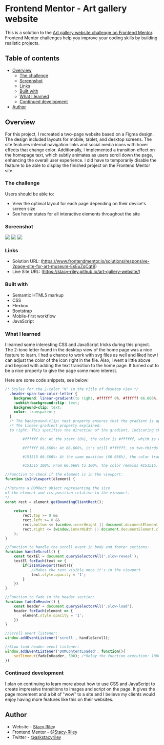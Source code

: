 # Frontend Mentor - Art gallery website

This is a solution to the [Art gallery website challenge on Frontend Mentor](https://www.frontendmentor.io/challenges/art-gallery-website-yVdrZlxyA). Frontend Mentor challenges help you improve your coding skills by building realistic projects. 

## Table of contents

- [Overview](#overview)
  - [The challenge](#the-challenge)
  - [Screenshot](#screenshot)
  - [Links](#links)
  - [Built with](#built-with)
  - [What I learned](#what-i-learned)
  - [Continued development](#continued-development)
- [Author](#author)

## Overview
For this project, I recreated a two-page website based on a Figma design. The design included layouts for mobile, tablet, and desktop screens. The site features internal navigation links and social media icons with hover effects that change color. Additionally, I implemented a transition effect on the homepage text, which subtly animates as users scroll down the page, enhancing the overall user experience. I did have to temporarily disable the feature to be able to display the finished project on the Frontend Mentor site.

### The challenge

Users should be able to:

- View the optimal layout for each page depending on their device's screen size
- See hover states for all interactive elements throughout the site

### Screenshot

![](./screenshot-desktop.png)
![](./screenshot-tablet.png)
![](./screenshot-mobile.png)

### Links

- Solution URL: (https://www.frontendmentor.io/solutions/responsive-2page-site-for-art-museum-EsEuZqCqt9)
- Live Site URL: (https://stacy-riley.github.io/art-gallery-website/)

### Built with

- Semantic HTML5 markup
- CSS
- Flexbox
- Bootstrap
- Mobile-first workflow
- JavaScript

### What I learned

I learned some interesting CSS and JavaScript tricks during this project. The 2-tone letter found in the desktop view of the home page was a nice feature to learn.  I had a chance to work with svg files as well and liked how I can adjust the color of the icon right in the file. Also, I went a little above and beyond with adding the text transition to the home page. It turned out to be a nice property to give the page some more interest.

Here are some code snippets, see below:

```css
/* Styles for the 2-color "N" in the title of desktop view */
  .header-span-two-color-letter {
    background: linear-gradient(to right, #ffffff 0%, #ffffff 66.666%, #151515 66.666%, #151515 100%);
    -webkit-background-clip: text;
    background-clip: text;
    color: transparent;
  }
  /* The background-clip: text property ensures that the gradient is applied only to the text content, and color: transparent makes the text color transparent, revealing the gradient background. */
  /* The Linear-gradient property explained:
  to right: This specifies the direction of the gradient, indicating that it should go from left to right.

		#ffffff 0%: At the start (0%), the color is #ffffff, which is white.

		#ffffff 66.666%: At 66.666%, it's still #ffffff, so two-thirds of the way, it's still white.

		#151515 66.666%: At the same position (66.666%), the color transitions to #151515, which is a dark gray.

		#151515 100%: From 66.666% to 100%, the color remains #151515, ensuring that the dark gray color continues to the end. */
```
```js
//Function to check if the element is in the viewport:
function isInViewport(element) {
	
/*Returns a DOMRect object representing the size 
of the element and its position relative to the viewport.
*/
const rect = element.getBoundingClientRect(); 
	
	return (
		rect.top >= 0 &&
		rect.left >= 0 &&
		rect.bottom <= (window.innerHeight || document.documentElement.clientHeight) &&
		rect.right <= (window.innerWidth || document.documentElement.clientWidth)
	);
}

//Function to handle the scroll event in body and footer sections:
function handleScroll() {
	const textEl = document.querySelectorAll('.slow-reveal');
	textEl.forEach(text => {
		if(isInViewport(text)){
			//Makes the text visible once it's in the viewport
			text.style.opacity = '1';
		}
	})
}

//Function to fade in the header section:
function fadeInHeader() {
	const header = document.querySelectorAll('.slow-load');
	header.forEach(element => {
		element.style.opacity = '1';
	})
}

//Scroll event listener:
window.addEventListener('scroll', handleScroll);

//Slow load header event listener:
window.addEventListener('DOMContentLoaded', function(){
	setTimeout(fadeInHeader, 500); /*Delay the function execution: 1000ms = 1 second)*/
})
```

### Continued development

I plan on continuing to learn more about how to use CSS and JavaScript to create impressive transitions to images and script on the page.  It gives the page movement and a bit of "wow" to a site and I believe my clients would enjoy having more features like this on their websites.

## Author

- Website - [Stacy Riley](https://www.createdbystacy.com)
- Frontend Mentor - [@Stacy-Riley](https://www.frontendmentor.io/profile/Stacy-Riley)
- Twitter - [@askstacyriley](https://twitter.com/AskStacyRiley)
